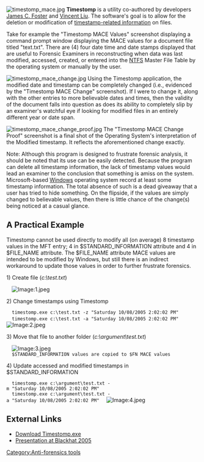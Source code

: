 ![](timestomp_mace.jpg "timestomp_mace.jpg") **Timestomp** is a utility
co-authored by developers [James C. Foster](James_C._Foster "wikilink")
and [Vincent Liu](Vincent_Liu "wikilink"). The software's goal is to
allow for the deletion or modification of [timestamp-related
information](MAC_times "wikilink") on files.

Take for example the "Timestomp MACE Values" screenshot displaying a
command prompt window displaying the MACE values for a document file
titled "text.txt". There are (4) four date time and date stamps
displayed that are useful to Forensic Examiners in reconstructing when
data was last modified, accessed, created, or entered into the
[NTFS](NTFS "wikilink") Master File Table by the operating system or
manually by the user.

![](timestomp_mace_change.jpg "timestomp_mace_change.jpg") Using the
Timestomp application, the modified date and timestamp can be completely
changed (i.e., evidenced by the "Timestomp MACE Change" screenshot). If
I were to change it, along with the other entries to more believable
dates and times, then the validity of the document falls into question
as does its ability to completely slip by an examiner's watchful eye if
looking for modified files in an entirely different year or date span.

![](timestomp_mace_change_proof.jpg "timestomp_mace_change_proof.jpg")
The "Timestomp MACE Change Proof" screenshot is a final shot of the
Operating System's interpretation of the Modified timestamp. It reflects
the aforementioned change exactly.

Note: Although this program is designed to frustrate forensic analysis,
it should be noted that its use can be easily detected. Because the
program can delete all timestamp information, the lack of timestamp
values would lead an examiner to the conclusion that something is amiss
on the system. Microsoft-based [Windows](Windows "wikilink") operating
system record at least some timestamp information. The total absence of
such is a dead giveaway that a user has tried to hide something. On the
flipside, if the values are simply changed to believable values, then
there is little chance of the change(s) being noticed at a casual
glance.

## A Practical Example

Timestomp cannot be used directly to modify all (on average) 8 timestamp
values in the MFT entry; 4 in \$STANDARD_INFORMATION attribute and 4 in
\$FILE_NAME attribute. The \$FILE_NAME attribute MACE values are
intended to be modified by Windows, but still there is an indirect
workaround to update those values in order to further frustrate
forensics.

1\) Create file (*c:\test.txt*)

`  `![`Image:1.jpeg`](1.jpeg "Image:1.jpeg")

2\) Change timestamps using Timestomp

`  timestomp.exe c:\test.txt -z "Saturday 10/08/2005 2:02:02 PM"`
`  timestomp.exe c:\test.txt -a "Saturday 10/08/2005 2:02:02 PM"`
`  `![`Image:2.jpeg`](2.jpeg "Image:2.jpeg")

3\) Move that file to another folder (*c:\argument\test.txt*)

`  `![`Image:3.jpeg`](3.jpeg "Image:3.jpeg")
`  `
`  $STANDARD_INFORMATION values are copied to $FN MACE values`

4\) Update accessed and modified timestamps in \$STANDARD_INFORMATION

`  timestomp.exe c:\argument\test.txt -m "Saturday 10/08/2005 2:02:02 PM"`
`  timestomp.exe c:\argument\test.txt -a "Saturday 10/08/2005 2:02:02 PM"`
`  `![`Image:4.jpeg`](4.jpeg "Image:4.jpeg")

## External Links

- [Download
  Timestomp.exe](http://metasploit.com/data/antiforensics/timestomp.exe)
- [Presentation at Blackhat
  2005](http://www.blackhat.com/presentations/bh-usa-05/bh-us-05-foster-liu-update.pdf)

[Category:Anti-forensics
tools](Category:Anti-forensics_tools "wikilink")